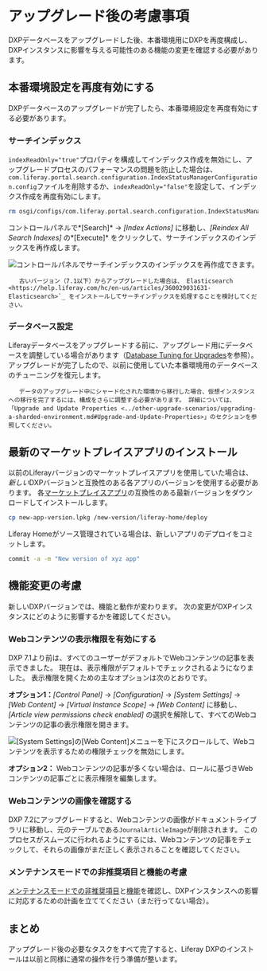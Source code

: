 # アップグレード後の考慮事項

DXPデータベースをアップグレードした後、本番環境用にDXPを再度構成し、DXPインスタンスに影響を与える可能性のある機能の変更を確認する必要があります。

## 本番環境設定を再度有効にする

DXPデータベースのアップグレードが完了したら、本番環境設定を再度有効にする必要があります。

### サーチインデックス

`indexReadOnly="true"`プロパティを構成してインデックス作成を無効にし、アップグレードプロセスのパフォーマンスの問題を防止した場合は、`com.liferay.portal.search.configuration.IndexStatusManagerConfiguration.config`ファイルを削除するか、`indexReadOnly="false"`を設定して、インデックス作成を再度有効にします。

``` bash
rm osgi/configs/com.liferay.portal.search.configuration.IndexStatusManagerConfiguration.config
```

コントロールパネルで*[Search]* → *[Index Actions]* に移動し、*[Reindex All Search Indexes]* の*[Execute]* をクリックして、サーチインデックスのインデックスを再作成します。

![コントロールパネルでサーチインデックスのインデックスを再作成できます。](./post-upgrade-considerations/images/01.png)

``` note::
   古いバージョン（7.1以下）からアップグレードした場合は、 Elasticsearch <https://help.liferay.com/hc/en-us/articles/360029031631-Elasticsearch>`_ をインストールしてサーチインデックスを処理することを検討してください。
```

### データベース設定

Liferayデータベースをアップグレードする前に、アップグレード用にデータベースを調整している場合があります（[Database Tuning for Upgrades](../upgrade-stability-and-performance/database-tuning-for-upgrades.md)を参照）。 アップグレードが完了したので、以前に使用していた本番環境用のデータベースのチューニングを復元します。

``` note::
   データのアップグレード中にシャード化された環境から移行した場合、仮想インスタンスへの移行を完了するには、構成をさらに調整する必要があります。 詳細については、「Upgrade and Update Properties <../other-upgrade-scenarios/upgrading-a-sharded-environment.md#Upgrade-and-Update-Properties>」のセクションを参照してください。
```

## 最新のマーケットプレイスアプリのインストール

以前のLiferayバージョンのマーケットプレイスアプリを使用していた場合は、*新しい*DXPバージョンと互換性のある各アプリのバージョンを使用する必要があります。 各[マーケットプレイスアプリ](../../../system-administration/installing-and-managing-apps/installing-apps/downloading-apps.md)の互換性のある最新バージョンをダウンロードしてインストールします。

``` bash
cp new-app-version.lpkg /new-version/liferay-home/deploy
```

Liferay Homeがソース管理されている場合は、新しいアプリのデプロイをコミットします。

``` bash
commit -a -m "New version of xyz app"
```

## 機能変更の考慮

新しいDXPバージョンでは、機能と動作が変わります。 次の変更がDXPインスタンスにどのように影響するかを確認してください。

### Webコンテンツの表示権限を有効にする

DXP 7.1より前は、すべてのユーザーがデフォルトでWebコンテンツの記事を表示できました。 現在は、表示権限がデフォルトでチェックされるようになりました。 表示権限を開くための主なオプションは次のとおりです。

**オプション1：***[Control Panel]* → *[Configuration]* → *[System Settings]* → *[Web Content]* → *[Virtual Instance Scope]* → *[Web Content]* に移動し、*[Article view permissions check enabled]* の選択を解除して、すべてのWebコンテンツの記事の表示権限を開きます。

![[System Settings]の[Web Content]メニューを下にスクロールして、Webコンテンツを表示するための権限チェックを無効にします。](./post-upgrade-considerations/images/02.png)

**オプション2：** Webコンテンツの記事が多くない場合は、ロールに基づきWebコンテンツの記事ごとに表示権限を編集します。

### Webコンテンツの画像を確認する

DXP 7.2にアップグレードすると、Webコンテンツの画像がドキュメントライブラリに移動し、元のテーブルである`JournalArticleImage`が削除されます。 このプロセスがスムーズに行われるようにするには、Webコンテンツの記事をチェックして、それらの画像がまだ正しく表示されることを確認してください。

### メンテナンスモードでの非推奨項目と機能の考慮

[メンテナンスモードでの非推奨項目](../reference/deprecations-in-liferay-dxp-7-3.md)と[機能](../reference/features-in-maintenance-mode.md)を確認し、DXPインスタンスへの影響に対応するための計画を立ててください（まだ行ってない場合）。

## まとめ

アップグレード後の必要なタスクをすべて完了すると、Liferay DXPのインストールは以前と同様に通常の操作を行う準備が整います。
